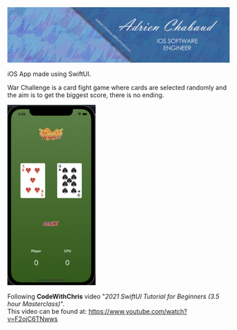 <img src = "images/Adrien_banner_01.png">

iOS App made using SwiftUI.

War Challenge is a card fight game where cards are selected randomly and the aim is to get the biggest score, there is no ending.

<img src = "images/screenshort_activity.png" width="200">

Following **CodeWithChris** video "*2021 SwiftUI Tutorial for Beginners (3.5 hour Masterclass)*".<br>
This video can be found at: https://www.youtube.com/watch?v=F2ojC6TNwws

